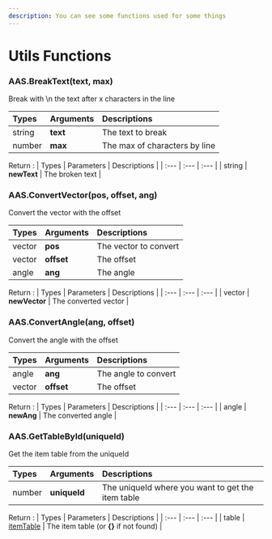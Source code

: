 ```yaml
---
description: You can see some functions used for some things
---
```

# Utils Functions

### AAS.BreakText(text, max)
Break with \n the text after x characters in the line

| Types | Arguments | Descriptions |
| :--- | :--- | :--- |
| string | **text** | The text to break |
| number | **max** | The max of characters by line |

Return :
| Types | Parameters | Descriptions |
| :--- | :--- | :--- |
| string | **newText** | The broken text |

### AAS.ConvertVector(pos, offset, ang)
Convert the vector with the offset

| Types | Arguments | Descriptions |
| :--- | :--- | :--- |
| vector | **pos** | The vector to convert |
| vector | **offset** | The offset |
| angle | **ang** | The angle |

Return :
| Types | Parameters | Descriptions |
| :--- | :--- | :--- |
| vector | **newVector** | The converted vector |

### AAS.ConvertAngle(ang, offset)
Convert the angle with the offset

| Types | Arguments | Descriptions |
| :--- | :--- | :--- |
| angle | **ang** | The angle to convert |
| vector | **offset** | The offset |

Return :
| Types | Parameters | Descriptions |
| :--- | :--- | :--- |
| angle | **newAng** | The converted angle |

### AAS.GetTableById(uniqueId)
Get the item table from the uniqueId

| Types | Arguments | Descriptions |
| :--- | :--- | :--- |
| number | **uniqueId** | The uniqueId where you want to get the item table |

Return :
| Types | Parameters | Descriptions |
| :--- | :--- | :--- |
| table | [itemTable](../../data/itemTable.md) | The item table (or **{}** if not found) |